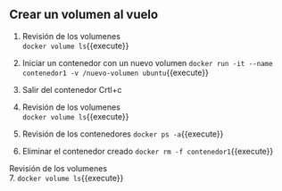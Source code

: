 ## Crear un volumen al vuelo 
1. Revisión de los volumenes  
`docker volume ls`{{execute}}  

2. Iniciar un contenedor con un nuevo volumen
`docker run -it --name contenedor1 -v /nuevo-volumen ubuntu`{{execute}}  

3. Salir del contenedor Crtl+c

4. Revisión de los volumenes  
`docker volume ls`{{execute}}  

5. Revisión de los contenedores
`docker ps -a`{{execute}}  

6. Eliminar el contenedor creado
`docker rm -f contenedor1`{{execute}}  

Revisión de los volumenes  
7. `docker volume ls`{{execute}}  
